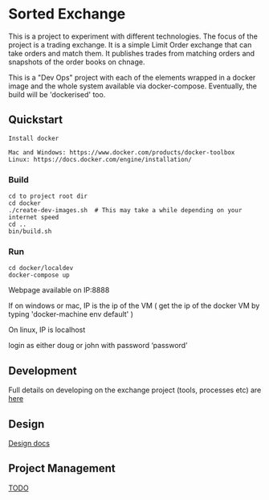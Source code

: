# Sorted Exchange

This is a project to experiment with different technologies. The focus of the project is a trading exchange. It is a simple Limit Order exchange that can take orders and match them. It publishes trades from matching orders and snapshots of the order books on chnage.

This is a "Dev Ops" project with each of the elements wrapped in a docker image and the whole system available via docker-compose. Eventually, the build will be 'dockerised' too.




## Quickstart

    Install docker
    
    Mac and Windows: https://www.docker.com/products/docker-toolbox
    Linux: https://docs.docker.com/engine/installation/

### Build

    cd to project root dir
    cd docker
    ./create-dev-images.sh  # This may take a while depending on your internet speed
    cd ..
    bin/build.sh

### Run 

    cd docker/localdev
    docker-compose up

Webpage available on IP:8888


If on windows or mac, IP is the ip of the VM ( get the ip of the docker VM by typing 'docker-machine env default' )

On linux, IP is localhost


login as either doug or john with password ‘password’


## Development

Full details on developing on the exchange project (tools, processes etc) are [here](docs/development.md) 

## Design

[Design docs](docs/design.md)
 
## Project Management
 
[TODO](docs/TODO.md)


